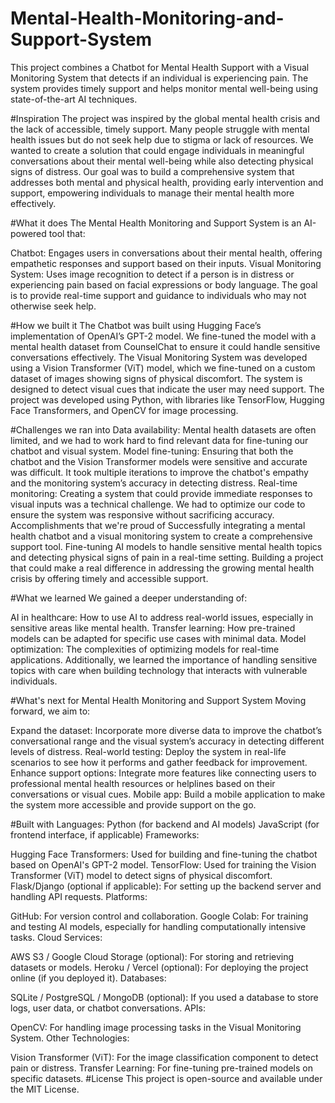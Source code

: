 # Mental-Health-Monitoring-and-Support-System

This project combines a Chatbot for Mental Health Support with a Visual Monitoring System that detects if an individual is experiencing pain. The system provides timely support and helps monitor mental well-being using state-of-the-art AI techniques.

#Inspiration
The project was inspired by the global mental health crisis and the lack of accessible, timely support. Many people struggle with mental health issues but do not seek help due to stigma or lack of resources. We wanted to create a solution that could engage individuals in meaningful conversations about their mental well-being while also detecting physical signs of distress. Our goal was to build a comprehensive system that addresses both mental and physical health, providing early intervention and support, empowering individuals to manage their mental health more effectively.

#What it does
The Mental Health Monitoring and Support System is an AI-powered tool that:

Chatbot: Engages users in conversations about their mental health, offering empathetic responses and support based on their inputs.
Visual Monitoring System: Uses image recognition to detect if a person is in distress or experiencing pain based on facial expressions or body language. The goal is to provide real-time support and guidance to individuals who may not otherwise seek help.

#How we built it
The Chatbot was built using Hugging Face’s implementation of OpenAI’s GPT-2 model. We fine-tuned the model with a mental health dataset from CounselChat to ensure it could handle sensitive conversations effectively.
The Visual Monitoring System was developed using a Vision Transformer (ViT) model, which we fine-tuned on a custom dataset of images showing signs of physical discomfort. The system is designed to detect visual cues that indicate the user may need support.
The project was developed using Python, with libraries like TensorFlow, Hugging Face Transformers, and OpenCV for image processing.

#Challenges we ran into
Data availability: Mental health datasets are often limited, and we had to work hard to find relevant data for fine-tuning our chatbot and visual system.
Model fine-tuning: Ensuring that both the chatbot and the Vision Transformer models were sensitive and accurate was difficult. It took multiple iterations to improve the chatbot's empathy and the monitoring system’s accuracy in detecting distress.
Real-time monitoring: Creating a system that could provide immediate responses to visual inputs was a technical challenge. We had to optimize our code to ensure the system was responsive without sacrificing accuracy.
Accomplishments that we're proud of
Successfully integrating a mental health chatbot and a visual monitoring system to create a comprehensive support tool.
Fine-tuning AI models to handle sensitive mental health topics and detecting physical signs of pain in a real-time setting.
Building a project that could make a real difference in addressing the growing mental health crisis by offering timely and accessible support.

#What we learned
We gained a deeper understanding of:

AI in healthcare: How to use AI to address real-world issues, especially in sensitive areas like mental health.
Transfer learning: How pre-trained models can be adapted for specific use cases with minimal data.
Model optimization: The complexities of optimizing models for real-time applications. Additionally, we learned the importance of handling sensitive topics with care when building technology that interacts with vulnerable individuals.

#What's next for Mental Health Monitoring and Support System
Moving forward, we aim to:

Expand the dataset: Incorporate more diverse data to improve the chatbot’s conversational range and the visual system’s accuracy in detecting different levels of distress.
Real-world testing: Deploy the system in real-life scenarios to see how it performs and gather feedback for improvement.
Enhance support options: Integrate more features like connecting users to professional mental health resources or helplines based on their conversations or visual cues.
Mobile app: Build a mobile application to make the system more accessible and provide support on the go.


#Built with
Languages:
Python (for backend and AI models)
JavaScript (for frontend interface, if applicable)
Frameworks:

Hugging Face Transformers: Used for building and fine-tuning the chatbot based on OpenAI's GPT-2 model.
TensorFlow: Used for training the Vision Transformer (ViT) model to detect signs of physical discomfort.
Flask/Django (optional if applicable): For setting up the backend server and handling API requests.
Platforms:

GitHub: For version control and collaboration.
Google Colab: For training and testing AI models, especially for handling computationally intensive tasks.
Cloud Services:

AWS S3 / Google Cloud Storage (optional): For storing and retrieving datasets or models.
Heroku / Vercel (optional): For deploying the project online (if you deployed it).
Databases:

SQLite / PostgreSQL / MongoDB (optional): If you used a database to store logs, user data, or chatbot conversations.
APIs:

OpenCV: For handling image processing tasks in the Visual Monitoring System.
Other Technologies:

Vision Transformer (ViT): For the image classification component to detect pain or distress.
Transfer Learning: For fine-tuning pre-trained models on specific datasets.
#License
This project is open-source and available under the MIT License.
